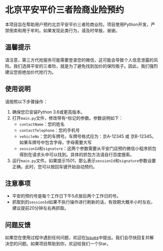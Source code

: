 # 北京平安平价三者险商业险预约

本项目旨在帮助用户预约北京平安平价三者险商业险。项目使用Python开发，严禁倒卖和用于牟利。如果发现此类行为，请及时举报，谢谢。

## 温馨提示

请注意，第三方代抢服务可能需要登录您的微信，这可能会导致个人信息泄露的风险。我们选择平安的三者险，就是为了避免找到加价的保险贩子。因此，我们强烈建议您拒绝加价代抢行为。

## 使用说明

请按照以下步骤操作：

1. 确保您已安装Python 3.6或更高版本。
2. 打开`main.py`文件，修改带有`*`标记的参数。参数说明如下：
   - `contactName`：您的姓名
   - `contactTelephone`：您的手机号
   - `vehicleNo`：您的车牌号。车牌号格式应为：京A-12345 或 京B-12345。如果车牌号中包含字母，字母需要大写
   - `sessionId`和`signature`：这两个参数需要从平安门店预约微信小程序抓包得到在请求头中可以找到。具体的抓包方法请自行百度搜索。
3. 运行`main.py`文件。如果提示1501，那么表示`sessionId`和`signature`参数设置正确。此时，您可以按回车键开始自动预约。

## 注意事项

- 平安的预约号是每个工作日下午5点放后两个工作日的号。
- 抓取到的`sessionId`如果不执行操作进行刷新的话，有效期大概半小时左右，建议提前20分钟左右再抓取。

## 问题反馈

如果您在使用过程中遇到任何问题，欢迎在[Issues](https://github.com/your-repo/issues)中提出。我们会尽快回复并解决您的问题。如果项目帮助到你，欢迎给我们一个Star。